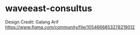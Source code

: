 # waveeast-consultus
Design Credit: Galang Arif
https://www.figma.com/community/file/1054666853278219012
